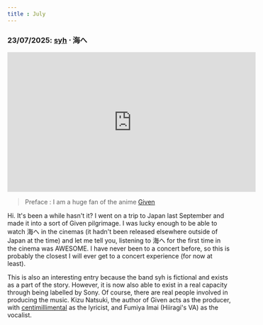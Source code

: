 ```yaml
---
title : July
---
```


### **23/07/2025**: [syh](https://www.sonymusic.co.jp/Music/Info/syh/) ⋅ 海へ
<iframe src="https://www.youtube.com/embed/yXr4cAGslwI" width="560" height="315" title="A YouTube video" frameborder="0" allowfullscreen></iframe>

> Preface : I am a huge fan of the anime [Given](https://myanimelist.net/anime/39533/Given)

Hi. It's been a while hasn't it? I went on a trip to Japan last September and made it into a sort of Given pilgrimage. I was lucky enough to be able to watch 海へ in the cinemas (it hadn't been released elsewhere outside of Japan at the time) and let me tell you, listening to 海へ for the first time in the cinema was AWESOME. I have never been to a concert before, so this is probably the closest I will ever get to a concert experience (for now at least).

This is also an interesting entry because the band syh is fictional and exists as a part of the story. However, it is now also able to exist in a real capacity through being labelled by Sony. Of course, there are real people involved in producing the music. Kizu Natsuki, the author of Given acts as the producer, with [centimillimental](https://www.cenmilli.com/) as the lyricist, and Fumiya Imai (Hiiragi's VA) as the vocalist.